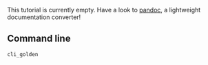 This tutorial is currently empty. Have a look to
[pandoc](https://pandoc.org/), a lightweight documentation converter!

## Command line

```bash
cli_golden
```